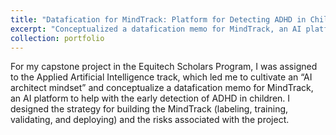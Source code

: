```yaml
---
title: "Datafication for MindTrack: Platform for Detecting ADHD in Children"
excerpt: "Conceptualized a datafication memo for MindTrack, an AI platform to help with the early detection of ADHD in children<br/><img src='/images/500x300.png'>"
collection: portfolio
---
```


For my capstone project in the Equitech Scholars Program, I was assigned to the Applied Artificial Intelligence track, which led me to cultivate an “AI architect mindset” and conceptualize a datafication memo for MindTrack, an AI platform to help with the early detection of ADHD in children. I designed the strategy for building the MindTrack (labeling, training, validating, and deploying) and the risks associated with the project. 
